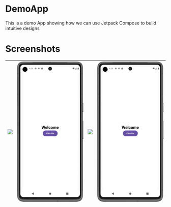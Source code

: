 # DemoApp
This is a demo App showing how we can use Jetpack Compose to build intuitive designs

# Screenshots 
|  <img src="screenshots/1.png"/>   | <img src="screenshots/2.png"/>  |  <img src="screenshots/1.png"/>   | <img src="screenshots/2.png"/>  |
|:---------------------------------:|:-------------------------------:|:---------------------------------:|:-------------------------------:|

